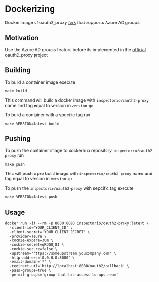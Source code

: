 # Dockerizing
Docker image of oauth2_proxy [fork](https://github.com/outlook/oauth2_proxy) that supports Azure AD groups

## Motivation
Use the Azure AD groups feature before its implemented in the [official](https://github.com/pusher/oauth2_proxy) oauth2_proxy project

## Building

To build a container image execute
```
make build
```
This command will build a docker image with `inspectorio/oauth2-proxy` name and tag equal to version in `version.go`

To build a container with a specific tag run
```
make VERSION=latest build
```

## Pushing 
To push the container image to dockerhub repository `inspectorio/oauth2-proxy` run
```
make push
```
This will push a pre build image with `inspectorio/oauth2-proxy` name and tag equal to version in `version.go`

To push the `inspectorio/oauth2-proxy` with sepcific tag execute

```
make VERSION=latest push
```

## Usage
```
docker run -it --rm -p 8080:8080 inspectorio/oauth2-proxy:latest \
  -client-id='YOUR_CLIENT_ID' \
  -client-secret='YOUR_CLIENT_SECRET' \
  -provider=azure \
  -cookie-expire=30m \
  -cookie-secret=qRDG0j8I \
  -cookie-secure=false \
  -upstream='https://someupstream.youcompany.com' \
  -http-address='0.0.0.0:8080' \
  -email-domain='*' \
  -redirect-url='http://localhost:8080/oauth2/callback' \
  -pass-groups=true \
  -permit-groups='group-that-has-access-to-upstream'
```
